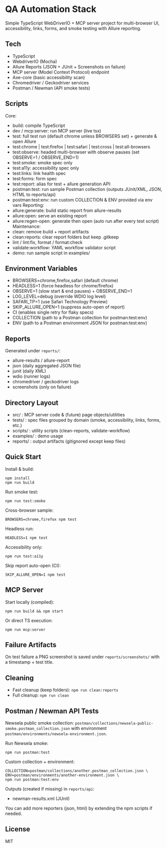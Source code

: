 # QA Automation Stack

Simple TypeScript WebDriverIO + MCP server project for multi-browser UI, accessibility, links, forms, and smoke testing with Allure reporting.

## Tech
- TypeScript
- WebdriverIO (Mocha)
- Allure Reports (JSON + JUnit + Screenshots on failure)
- MCP server (Model Context Protocol) endpoint
- Axe-core (basic accessibility scan)
- Chromedriver / Geckodriver services
 - Postman / Newman (API smoke tests)

## Scripts
Core:
- build: compile TypeScript
- dev / mcp:server: run MCP server (live tsx)
- test: full test run (default chrome unless BROWSERS set) + generate & open Allure
- test:chrome | test:firefox | test:safari | test:cross | test:all-browsers
- test:observe: headed multi-browser with observe pauses (set OBSERVE=1 / OBSERVE_END=1)
- test:smoke: smoke spec only
- test:a11y: accessibility spec only
- test:links: link health spec
- test:forms: form spec
- test:report: alias for test + allure generation
API:
- postman:test: run sample Postman collection (outputs JUnit/XML, JSON, HTML to reports/api)
- postman:test:env: run custom COLLECTION & ENV provided via env vars
Reporting:
- allure:generate: build static report from allure-results
- allure:open: serve an existing report
- allure:regen-open: generate then open (auto run after every test script)
Maintenance:
- clean: remove build + report artifacts
- clean:reports: clear report folders but keep .gitkeep
- lint / lint:fix, format / format:check
- validate:workflow: YAML workflow validator script
- demo: run sample script in examples/

## Environment Variables
- BROWSERS=chrome,firefox,safari (default chrome)
- HEADLESS=1 (force headless for chrome/firefox)
- OBSERVE=1 (slow start & end pauses) + OBSERVE_END=1
- LOG_LEVEL=debug (override WDIO log level)
- SAFARI_TP=1 (use Safari Technology Preview)
- SKIP_ALLURE_OPEN=1 (suppress auto-open of report)
- CI (enables single retry for flaky specs)
 - COLLECTION (path to a Postman collection for postman:test:env)
 - ENV (path to a Postman environment JSON for postman:test:env)

## Reports
Generated under `reports/`:
- allure-results / allure-report
- json (daily aggregated JSON file)
- junit (daily XML)
- wdio (runner logs)
- chromedriver / geckodriver logs
- screenshots (only on failure)

## Directory Layout
- src/ : MCP server code & (future) page objects/utilities
- tests/ : spec files grouped by domain (smoke, accessibility, links, forms, etc.)
- scripts/ : utility scripts (clean-reports, validate-workflow)
- examples/ : demo usage
- reports/ : output artifacts (gitignored except keep files)

## Quick Start
Install & build:
```
npm install
npm run build
```
Run smoke test:
```
npm run test:smoke
```
Cross-browser sample:
```
BROWSERS=chrome,firefox npm test
```
Headless run:
```
HEADLESS=1 npm test
```
Accessibility only:
```
npm run test:a11y
```
Skip report auto-open (CI):
```
SKIP_ALLURE_OPEN=1 npm test
```

## MCP Server
Start locally (compiled):
```
npm run build && npm start
```
Or direct TS execution:
```
npm run mcp:server
```

## Failure Artifacts
On test failure a PNG screenshot is saved under `reports/screenshots/` with a timestamp + test title.

## Cleaning
- Fast cleanup (keep folders): `npm run clean:reports`
- Full cleanup: `npm run clean`

## Postman / Newman API Tests
Newsela public smoke collection: `postman/collections/newsela-public-smoke.postman_collection.json` with environment `postman/environments/newsela-environment.json`.

Run Newsela smoke:
```
npm run postman:test
```

Custom collection + environment:
```
COLLECTION=postman/collections/another.postman_collection.json \
ENV=postman/environments/another-environment.json \
npm run postman:test:env
```

Outputs (created if missing) in `reports/api`:
- newman-results.xml (JUnit)

You can add more reporters (json, html) by extending the npm scripts if needed.

## License
MIT
